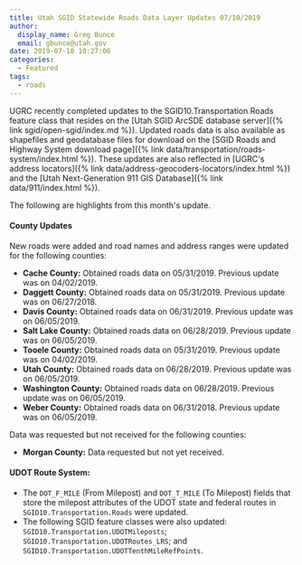 ```yaml
---
title: Utah SGID Statewide Roads Data Layer Updates 07/10/2019
author:
  display_name: Greg Bunce
  email: gbunce@utah.gov
date: 2019-07-10 10:27:06
categories:
  - Featured
tags:
  - roads
---
```


UGRC recently completed updates to the SGID10.Transportation.Roads feature class that resides on the [Utah SGID ArcSDE database server]({% link sgid/open-sgid/index.md %}). Updated roads data is also available as shapefiles and geodatabase files for download on the [SGID Roads and Highway System download page]({% link data/transportation/roads-system/index.html %}). These updates are also reflected in [UGRC's address locators]({% link data/address-geocoders-locators/index.html %}) and the [Utah Next-Generation 911 GIS Database]({% link data/911/index.html %}).

The following are highlights from this month's update.

#### County Updates

New roads were added and road names and address ranges were updated for the following counties:

- **Cache County:** Obtained roads data on 05/31/2019. Previous update was on 04/02/2019.
- **Daggett County:** Obtained roads data on 05/31/2019. Previous update was on 06/27/2018.
- **Davis County:** Obtained roads data on 06/31/2019. Previous update was on 06/05/2019.
- **Salt Lake County:** Obtained roads data on 06/28/2019. Previous update was on 06/05/2019.
- **Tooele County:** Obtained roads data on 05/31/2019. Previous update was on 04/02/2019.
- **Utah County:** Obtained roads data on 06/28/2019. Previous update was on 06/05/2019.
- **Washington County:** Obtained roads data on 06/28/2019. Previous update was on 06/05/2019.
- **Weber County:** Obtained roads data on 06/31/2018. Previous update was on 06/05/2019.

Data was requested but not received for the following counties:

- **Morgan County:** Data requested but not yet received.

#### UDOT Route System:

- The `DOT_F_MILE` (From Milepost) and `DOT_T_MILE` (To Milepost) fields that store the milepost attributes of the UDOT state and federal routes in `SGID10.Transportation.Roads` were updated.
- The following SGID feature classes were also updated: `SGID10.Transportation.UDOTMileposts`; `SGID10.Transportation.UDOTRoutes_LRS`; and `SGID10.Transportation.UDOTTenthMileRefPoints`.
